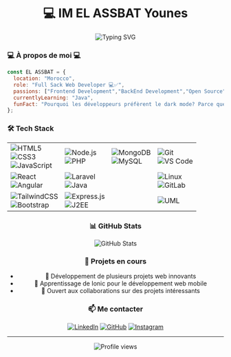 # <h1 align="center">💻 IM EL ASSBAT Younes </h1>

<div align="center">
  <img src="https://readme-typing-svg.herokuapp.com?font=Fira+Code&pause=1000&color=2E96F7&center=true&vCenter=true&width=435&lines=Full+Stack+Developer" alt="Typing SVG" />
</div>

### 💻 À propos de moi 💻

```javascript
const EL ASSBAT = {
  location: "Morocco",
  role: "Full Sack Web Developer 💻✅",
  passions: ["Frontend Development","BackEnd Development","Open Source"],
  currentlyLearning: "Java",
  funFact: "Pourquoi les développeurs préfèrent le dark mode? Parce que les bugs sont comme les cafards - ils se cachent dans l'obscurité! 🪲"
};
```

### 🛠️ Tech Stack

<div align="center">

<tbody class="divide-y divide-gray-700">
  <table>
  <tr>
    <!-- Frontend -->
    <td class="px-6 py-4">
      <div class="grid grid-cols-2 gap-2">
        <div class="p-2 bg-gray-700 rounded-lg flex justify-center">
          <img src="https://img.shields.io/badge/-HTML5-E34F26?style=flat&logo=html5&logoColor=white" alt="HTML5">
        </div>
        <div class="p-2 bg-gray-700 rounded-lg flex justify-center">
          <img src="https://img.shields.io/badge/-CSS3-1572B6?style=flat&logo=css3&logoColor=white" alt="CSS3">
        </div>
        <div class="p-2 bg-gray-700 rounded-lg flex justify-center">
          <img src="https://img.shields.io/badge/-JavaScript-F7DF1E?style=flat&logo=javascript&logoColor=black" alt="JavaScript">
        </div>
      </div>
    </td>
    <!-- Backend -->
    <td class="px-6 py-4">
      <div class="grid grid-cols-2 gap-2">
        <div class="p-2 bg-gray-700 rounded-lg flex justify-center">
          <img src="https://img.shields.io/badge/-Node.js-339933?style=flat&logo=nodedotjs&logoColor=white" alt="Node.js">
        </div>
        <div class="p-2 bg-gray-700 rounded-lg flex justify-center">
          <img src="https://img.shields.io/badge/-PHP-777BB4?style=flat&logo=php&logoColor=white" alt="PHP">
        </div>
      </div>
    </td>
    <!-- Database -->
    <td class="px-6 py-4">
      <div class="grid grid-cols-2 gap-2">
        <div class="p-2 bg-gray-700 rounded-lg flex justify-center">
          <img src="https://img.shields.io/badge/-MongoDB-47A248?style=flat&logo=mongodb&logoColor=white" alt="MongoDB">
        </div>
        <div class="p-2 bg-gray-700 rounded-lg flex justify-center">
          <img src="https://img.shields.io/badge/-MySQL-4479A1?style=flat&logo=mysql&logoColor=white" alt="MySQL">
        </div>
      </div>
    </td>
    <!-- Tools -->
    <td class="px-6 py-4">
      <div class="grid grid-cols-2 gap-2">
        <div class="p-2 bg-gray-700 rounded-lg flex justify-center">
          <img src="https://img.shields.io/badge/-Git-F05032?style=flat&logo=git&logoColor=white" alt="Git">
        </div>
        <div class="p-2 bg-gray-700 rounded-lg flex justify-center">
          <img src="https://img.shields.io/badge/-VS%20Code-007ACC?style=flat&logo=visual-studio-code&logoColor=white" alt="VS Code">
        </div>
      </div>
    </td>
  </tr>
  <tr>
    <!-- Frontend -->
    <td class="px-6 py-4">
      <div class="grid grid-cols-2 gap-2">
        <div class="p-2 bg-gray-700 rounded-lg flex justify-center">
          <img src="https://img.shields.io/badge/-React-61DAFB?style=flat&logo=react&logoColor=black" alt="React">
        </div>
        <div class="p-2 bg-gray-700 rounded-lg flex justify-center">
          <img src="https://img.shields.io/badge/-Angular-DD0031?style=flat&logo=angular&logoColor=white" alt="Angular">
        </div>
      </div>
    </td>
    <!-- Backend -->
    <td class="px-6 py-4">
      <div class="grid grid-cols-2 gap-2">
        <div class="p-2 bg-gray-700 rounded-lg flex justify-center">
          <img src="https://img.shields.io/badge/-Laravel-FF2D20?style=flat&logo=laravel&logoColor=white" alt="Laravel">
        </div>
        <div class="p-2 bg-gray-700 rounded-lg flex justify-center">
          <img src="https://img.shields.io/badge/-Java-007396?style=flat&logo=java&logoColor=white" alt="Java">
        </div>
      </div>
    </td>
    <!-- Database -->
    <td class="px-6 py-4"></td>
    <!-- Tools -->
    <td class="px-6 py-4">
      <div class="grid grid-cols-2 gap-2">
        <div class="p-2 bg-gray-700 rounded-lg flex justify-center">
          <img src="https://img.shields.io/badge/-Linux-FCC624?style=flat&logo=linux&logoColor=black" alt="Linux">
        </div>
        <div class="p-2 bg-gray-700 rounded-lg flex justify-center">
          <img src="https://img.shields.io/badge/-GitLab-FCA121?style=flat&logo=gitlab&logoColor=white" alt="GitLab">
        </div>
      </div>
    </td>
  </tr>
  <tr>
    <!-- Frontend -->
    <td class="px-6 py-4">
      <div class="grid grid-cols-2 gap-2">
        <div class="p-2 bg-gray-700 rounded-lg flex justify-center">
          <img src="https://img.shields.io/badge/-TailwindCSS-06B6D4?style=flat&logo=tailwindcss&logoColor=white" alt="TailwindCSS">
        </div>
        <div class="p-2 bg-gray-700 rounded-lg flex justify-center">
          <img src="https://img.shields.io/badge/-Bootstrap-7952B3?style=flat&logo=bootstrap&logoColor=white" alt="Bootstrap">
        </div>
      </div>
    </td>
    <!-- Backend -->
    <td class="px-6 py-4">
      <div class="grid grid-cols-2 gap-2">
        <div class="p-2 bg-gray-700 rounded-lg flex justify-center">
          <img src="https://img.shields.io/badge/-Express.js-000000?style=flat&logo=express&logoColor=white" alt="Express.js">
        </div>
        <div class="p-2 bg-gray-700 rounded-lg flex justify-center">
          <img src="https://img.shields.io/badge/-J2EE-FF9900?style=flat&logo=j2ee&logoColor=white" alt="J2EE">
        </div>
      </div>
    </td>
    <!-- Database -->
    <td class="px-6 py-4"></td>
    <!-- Tools -->
    <td class="px-6 py-4">
      <div class="grid grid-cols-2 gap-2">
        <div class="p-2 bg-gray-700 rounded-lg flex justify-center">
          <img src="https://img.shields.io/badge/-UML-FF6F00?style=flat&logo=uml&logoColor=white" alt="UML">
        </div>
      </div>
    </td>
  </tr>
    <table/>
</tbody>
</div>

### 📊 GitHub Stats

<div align="center">
  <img src="https://github-readme-stats.vercel.app/api?username=Younes-ELASSBAT&show_icons=true&theme=tokyonight" alt="GitHub Stats" />
</div>

### 🌟 Projets en cours
- 🔭 Développement de plusieurs projets web innovants
- 🌱 Apprentissage de Ionic pour le développement web mobile
- 👯 Ouvert aux collaborations sur des projets intéressants

### 📫 Me contacter

<div align="center">

[![LinkedIn](https://img.shields.io/badge/-LinkedIn-0077B5?style=for-the-badge&logo=linkedin&logoColor=white)](https://www.linkedin.com/in/younes-el-assbat-014603355/)
[![GitHub](https://img.shields.io/badge/-GitHub-181717?style=for-the-badge&logo=github&logoColor=white)](https://github.com/Younes-ELASSBAT)
[![Instagram](https://img.shields.io/badge/-Instagram-E4405F?style=for-the-badge&logo=instagram&logoColor=white)](https://www.instagram.com/uness_5?igsh=MXE2aXdhajl0bTl4aA==)

</div>

---
<div align="center">
  <img src="https://komarev.com/ghpvc/?username=HAMZAZAWAK17&color=blue&style=flat-square" alt="Profile views" />
</div>
